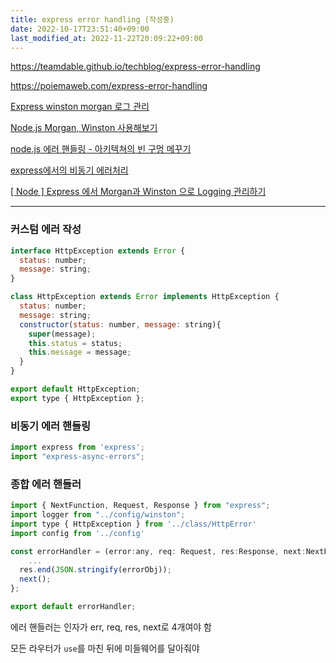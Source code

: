 ```yaml
---
title: express error handling (작성중)
date: 2022-10-17T23:51:40+09:00
last_modified_at: 2022-11-22T20:09:22+09:00
---
```



https://teamdable.github.io/techblog/express-error-handling

https://poiemaweb.com/express-error-handling

[Express winston morgan 로그 관리](https://velog.io/@gwon713/Express-winston-morgan-%EB%A1%9C%EA%B7%B8-%EA%B4%80%EB%A6%AC)

[Node.js Morgan, Winston 사용해보기](https://hidelryn.github.io/2020/04/12/nodejs-morgan-winston-example/)

[node.js 에러 핸들링 - 아키텍쳐의 빈 구멍 메꾸기](https://velog.io/@hopsprings2/node.js-%EC%97%90%EB%9F%AC-%ED%95%B8%EB%93%A4%EB%A7%81-%EC%95%84%ED%82%A4%ED%85%8D%EC%B3%90%EC%9D%98-%EB%86%93%EC%B9%9C-%EB%B6%80%EB%B6%84%EC%9D%84-%EC%88%98%ED%98%B8%ED%95%B4%EB%93%9C%EB%A6%BD%EB%8B%88%EB%8B%A4#%EB%AA%A8%EB%93%A0-%EA%B2%83%EC%9D%84-consolelogs%EB%A1%9C-%EC%B1%84%EC%9A%B4-%EC%84%9C%EB%B2%84%EB%A5%BC-%EB%A7%8C%EB%93%9C%EC%8B%A0-%EC%A0%81%EC%9D%B4-%EC%9E%88%EC%9C%BC%EC%8B%AD%EB%8B%88%EA%B9%8C)

[express에서의 비동기 에러처리](https://velog.io/@c-on/winston-%EC%96%B4%EB%96%BB%EA%B2%8C-%EC%A0%81%EC%9A%A9%ED%95%98%EB%8A%94%EC%A7%80-%EB%A7%90%EA%B3%A0-%EC%99%9C-%EA%B7%B8%EB%A0%87%EA%B2%8C-%EC%A0%81%EC%9A%A9%ED%95%98%EB%8A%94%EC%A7%80)

[[ Node ] Express 에서 Morgan과 Winston 으로 Logging 관리하기](https://velog.io/@soshin_dev/Node-Express-%EC%97%90%EC%84%9C-Morgan%EA%B3%BC-Winston-%EC%9C%BC%EB%A1%9C-Logging-%EA%B4%80%EB%A6%AC%ED%95%98%EA%B8%B0)

---

### 커스텀 에러 작성

```js
interface HttpException extends Error {
  status: number;
  message: string;
}

class HttpException extends Error implements HttpException {
  status: number;
  message: string;
  constructor(status: number, message: string){
    super(message);
    this.status = status;
    this.message = message;
  }
}

export default HttpException;
export type { HttpException };
```

### 비동기 에러 핸들링

```js
import express from 'express';
import "express-async-errors";
```

### 종합 에러 핸들러

```js
import { NextFunction, Request, Response } from "express";
import logger from "../config/winston";
import type { HttpException } from '../class/HttpError'
import config from '../config'

const errorHandler = (error:any, req: Request, res:Response, next:NextFunction)=> {
	...
  res.end(JSON.stringify(errorObj));
  next();
};

export default errorHandler;
```

에러 핸들러는 인자가 err, req, res, next로 4개여야 함

모든 라우터가 `use`를 마친 뒤에 미들웨어를 달아줘야 
